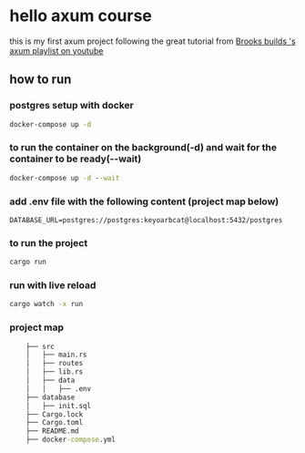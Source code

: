# hello axum course

this is my first axum project following the great tutorial from [Brooks builds 's axum playlist on youtube](https://www.youtube.com/watch?v=tzFdrLxv1Bg&list=PLrmY5pVcnuE-_CP7XZ_44HN-mDrLQV4nS)

## how to run

### postgres setup with docker

```cmd
docker-compose up -d
```

### to run the container on the background(-d) and wait for the container to be ready(--wait)

```cmd
docker-compose up -d --wait
```

### add .env file with the following content (project map below)

```env
DATABASE_URL=postgres://postgres:keyoarbcat@localhost:5432/postgres
```

### to run the project

```cmd
cargo run
```

### run with live reload

```cmd
cargo watch -x run
```

### project map

```cmd
    ├── src
    │   ├── main.rs
    │   ├── routes
    │   ├── lib.rs
    │   ├── data
    │   │   ├── .env
    ├── database
    │   ├── init.sql
    ├── Cargo.lock
    ├── Cargo.toml
    ├── README.md
    ├── docker-compose.yml

```
